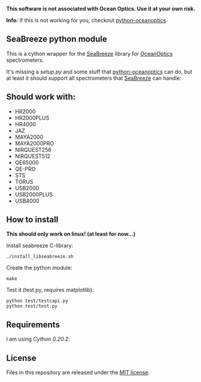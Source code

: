 **This software is not associated with Ocean Optics. Use it at your own risk.**

**Info:** If this is not working for you, checkout [python-oceanoptics](https://github.com/ap--/python-oceanoptics).

## SeaBreeze python module ##

This is a cython wrapper for the [SeaBreeze](http://oceanoptics.com/product/seabreeze/)
library for [OceanOptics](http://www.oceanoptics.com/) spectrometers.

It's missing a _setup.py_ and some stuff that [python-oceanoptics](https://github.com/ap--/python-oceanoptics)
can do, but at least it should support all spectrometers that [SeaBreeze](http://oceanoptics.com/product/seabreeze/)
can handle:

## Should work with: ##

* HR2000
* HR2000PLUS
* HR4000
* JAZ
* MAYA2000
* MAYA2000PRO
* NIRQUEST256
* NIRQUEST512
* QE65000
* QE-PRO
* STS
* TORUS
* USB2000
* USB2000PLUS
* USB4000

## How to install ##

**This should only work on linux! (at least for now...)**

Install seabreeze C-library:
```
./install_libseabreeze.sh
```

Create the python module:
```
make
```

Test it (test.py, requires matplotlib):
```
python test/testcapi.py
python test/test.py
```

## Requirements ##

I am using _Cython 0.20.2_.

## License ##

Files in this repository are released under the [MIT license](LICENSE.md).
